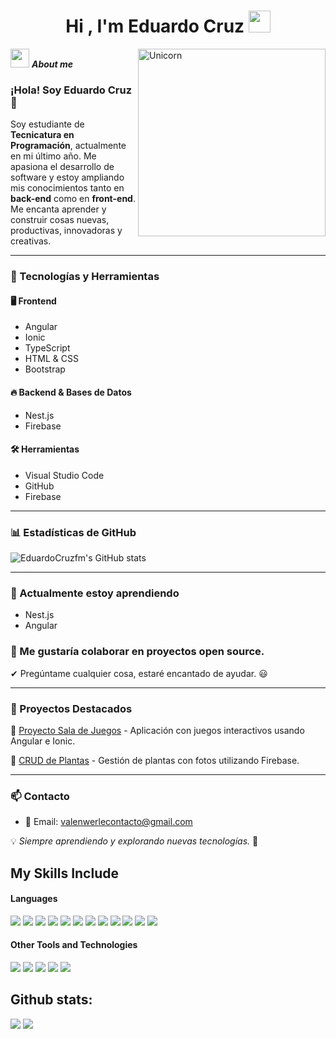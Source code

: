 <h1 align="center"><b>Hi , I'm Eduardo Cruz </b><img src="https://media.giphy.com/media/hvRJCLFzcasrR4ia7z/giphy.gif" width="35"></h1>
<!--  -->
<img align="right" width=300px alt="Unicorn" src="https://c.tenor.com/GN73MKBawZYAAAAi/busy-cute.gif" />

<img src="https://media.giphy.com/media/ObNTw8Uzwy6KQ/giphy.gif" width="30px">&nbsp;***About me***

### ¡Hola! Soy Eduardo Cruz 👋

Soy estudiante de **Tecnicatura en Programación**, actualmente en mi último año. Me apasiona el desarrollo de software y estoy ampliando mis conocimientos tanto en **back-end** como en **front-end**. Me encanta aprender y construir cosas nuevas, productivas, innovadoras y creativas.

---

### 🚀 Tecnologías y Herramientas

#### 🖥️ Frontend
- Angular
- Ionic
- TypeScript
- HTML & CSS
- Bootstrap

#### 🔥 Backend & Bases de Datos
- Nest.js
- Firebase

#### 🛠️ Herramientas
- Visual Studio Code
- GitHub
- Firebase

---

### 📊 Estadísticas de GitHub

![EduardoCruzfm's GitHub stats](https://github-readme-stats.vercel.app/api?username=EduardoCruzfm&show_icons=true&theme=dark)

---

### 🌱 Actualmente estoy aprendiendo
- Nest.js
- Angular

### 👯 Me gustaría colaborar en proyectos open source.

✔ Pregúntame cualquier cosa, estaré encantado de ayudar. 😃

---

### 🌱 Proyectos Destacados

🔹 [Proyecto Sala de Juegos](https://github.com/EduardoCruzfm/Sala-de-Juegos) - Aplicación con juegos interactivos usando Angular e Ionic.

🔹 [CRUD de Plantas](https://github.com/EduardoCruzfm/CRUD-PlantApp) - Gestión de plantas con fotos utilizando Firebase.

---

### 📫 Contacto

- 📧 Email: [valenwerlecontacto@gmail.com](mailto:valenwerlecontacto@gmail.com)

💡 _Siempre aprendiendo y explorando nuevas tecnologías._ 🚀


## My Skills Include

<h4> Languages </h4>
<span> 
  <img src= "https://img.shields.io/badge/typescript-%23007ACC.svg?style=for-the-badge&logo=typescript&logoColor=white">
  <img src="https://img.shields.io/badge/JavaScript-F7DF1E?style=for-the-badge&logo=javascript&logoColor=black">
  <img src="https://img.shields.io/badge/python-3670A0?style=for-the-badge&logo=python&logoColor=ffdd54">
  <img src= "https://img.shields.io/badge/mysql-4479A1.svg?style=for-the-badge&logo=mysql&logoColor=white">
  <img src= "https://img.shields.io/badge/.NET-5C2D91?style=for-the-badge&logo=.net&logoColor=white">
  <img src= "https://img.shields.io/badge/angular-%23DD0031.svg?style=for-the-badge&logo=angular&logoColor=white">
  <img src= "https://img.shields.io/badge/bootstrap-%238511FA.svg?style=for-the-badge&logo=bootstrap&logoColor=white">
  <img src= "https://img.shields.io/badge/nestjs-%23E0234E.svg?style=for-the-badge&logo=nestjs&logoColor=white">
  <img src= "https://img.shields.io/badge/node.js-6DA55F?style=for-the-badge&logo=node.js&logoColor=white">
  <img src= "https://img.shields.io/badge/Postman-FF6C37?style=for-the-badge&logo=postman&logoColor=white">
  <img src= "https://img.shields.io/badge/firebase-a08021?style=for-the-badge&logo=firebase&logoColor=ffcd34">
  <img src= "https://img.shields.io/badge/docker-%230db7ed.svg?style=for-the-badge&logo=docker&logoColor=white">
 
</span>


<h4> Other Tools and Technologies </h4>
<span>
  <img src="https://img.shields.io/badge/Git-F05032?style=for-the-badge&logo=git&logoColor=white">
  <img src="https://img.shields.io/badge/jira-%230A0FFF.svg?style=for-the-badge&logo=jira&logoColor=white">
  <img src="https://img.shields.io/badge/Notion-%23000000.svg?style=for-the-badge&logo=notion&logoColor=white">
  <img src="https://img.shields.io/badge/Fedora-294172?style=for-the-badge&logo=fedora&logoColor=white">
  <img src="https://img.shields.io/badge/MySQL-00000F?style=for-the-badge&logo=mysql&logoColor=white">

</span>


<h2>Github stats:</h2> 

[![](https://github-readme-stats.vercel.app/api?username=EduardoCruzfm&show_icons=true&theme=tokyonight&hide_border=true&locale=en)](https://github.com/EduardoCruzfm)
[![](https://github-readme-streak-stats.herokuapp.com/?user=EduardoCruzfm&theme=material-palenight)](https://github.com/EduardoCruzfm)
</div>
